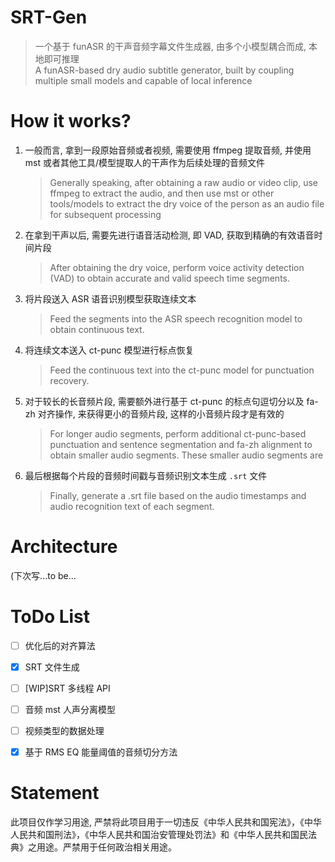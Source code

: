 # SRT-Gen
> 一个基于 funASR 的干声音频字幕文件生成器, 由多个小模型耦合而成, 本地即可推理  
> A funASR-based dry audio subtitle generator, built by coupling multiple small models and capable of local inference

# How it works?
1. 一般而言, 拿到一段原始音频或者视频, 需要使用 ffmpeg 提取音频, 并使用 mst 或者其他工具/模型提取人的干声作为后续处理的音频文件
   > Generally speaking, after obtaining a raw audio or video clip, use ffmpeg to extract the audio, and then use mst or other tools/models to extract the dry voice of the person as an audio file for subsequent processing

3. 在拿到干声以后, 需要先进行语音活动检测, 即 VAD, 获取到精确的有效语音时间片段
   > After obtaining the dry voice, perform voice activity detection (VAD) to obtain accurate and valid speech time segments.

4. 将片段送入 ASR 语音识别模型获取连续文本
   > Feed the segments into the ASR speech recognition model to obtain continuous text.

6. 将连续文本送入 ct-punc 模型进行标点恢复
   > Feed the continuous text into the ct-punc model for punctuation recovery.

5. 对于较长的长音频片段, 需要额外进行基于 ct-punc 的标点句逗切分以及 fa-zh 对齐操作, 来获得更小的音频片段, 这样的小音频片段才是有效的
   > For longer audio segments, perform additional ct-punc-based punctuation and sentence segmentation and fa-zh alignment to obtain smaller audio segments. These smaller audio segments are
   
7. 最后根据每个片段的音频时间戳与音频识别文本生成 `.srt` 文件
   > Finally, generate a .srt file based on the audio timestamps and audio recognition text of each segment.

# Architecture
(下次写...to be...

# ToDo List
- [ ] 优化后的对齐算法
- [x] SRT 文件生成
- [ ] [WIP]SRT 多线程 API
- [ ] 音频 mst 人声分离模型
- [ ] 视频类型的数据处理
- [x] 基于 RMS EQ 能量阈值的音频切分方法


# Statement
此项目仅作学习用途, 严禁将此项目用于一切违反《中华人民共和国宪法》，《中华人民共和国刑法》，《中华人民共和国治安管理处罚法》和《中华人民共和国民法典》之用途。严禁用于任何政治相关用途。
